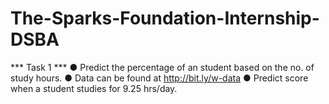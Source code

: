 # The-Sparks-Foundation-Internship-DSBA
*** Task 1 ***
● Predict the percentage of an student based on the no. of study hours.
● Data can be found at http://bit.ly/w-data
● Predict score when a student studies for 9.25 hrs/day.
